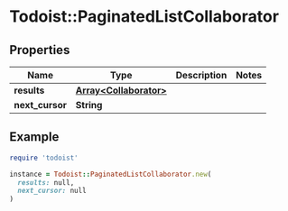# Todoist::PaginatedListCollaborator

## Properties

| Name | Type | Description | Notes |
| ---- | ---- | ----------- | ----- |
| **results** | [**Array&lt;Collaborator&gt;**](Collaborator.md) |  |  |
| **next_cursor** | **String** |  |  |

## Example

```ruby
require 'todoist'

instance = Todoist::PaginatedListCollaborator.new(
  results: null,
  next_cursor: null
)
```

